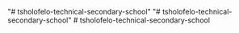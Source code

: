 "# tsholofelo-technical-secondary-school" 
"# tsholofelo-technical-secondary-school" 
#   t s h o l o f e l o - t e c h n i c a l - s e c o n d a r y - s c h o o l  
 